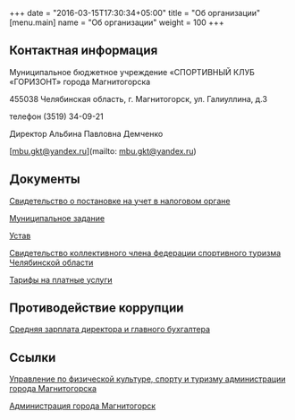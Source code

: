 +++
date = "2016-03-15T17:30:34+05:00"
title = "Об организации"
[menu.main]
name = "Об организации"
weight = 100
+++

## Контактная информация

Муниципальное бюджетное учреждение «СПОРТИВНЫЙ КЛУБ «ГОРИЗОНТ» города Магнитогорска

455038 Челябинская область, г. Магнитогорск, ул. Галиуллина, д.3

телефон (3519) 34-09-21

Директор Альбина Павловна Демченко

[mbu.gkt@yandex.ru](mailto: mbu.gkt@yandex.ru)


## Документы

[Свидетельство о постановке на учет в налоговом органе](/docs/inn.jpg)

[Муниципальное задание](/docs/zadanie.pdf)

[Устав](/docs/ustav.pdf)

[Свидетельство коллективного члена федерации спортивного туризма Челябинской области](/docs/fstcho.jpg)

[Тарифы на платные услуги](/docs/tarrif.pdf)


## Противодействие коррупции

[Средняя зарплата директора и главного бухгалтера](/docs/salary.docx)


## Ссылки

[Управление по физической культуре, спорту и туризму администрации города Магнитогорска](http://sportmgn.ru/)

[Администрация города Магнитогорск](https://www.magnitogorsk.ru/)
